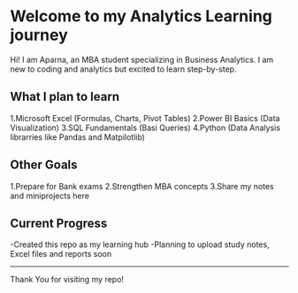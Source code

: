 # Welcome to my Analytics Learning journey
Hi! I am Aparna, an MBA student specializing in Business Analytics.
I am new to coding and analytics but excited to learn step-by-step.

## What I plan to learn
1.Microsoft Excel (Formulas, Charts, Pivot Tables)
2.Power BI Basics (Data Visualization)
3.SQL Fundamentals (Basi Queries)
4.Python (Data Analysis librarries like Pandas and Matpilotlib)

## Other Goals
1.Prepare for Bank exams
2.Strengthen MBA concepts
3.Share my notes and miniprojects here

## Current Progress
-Created this repo as my learning hub
-Planning to upload study notes, Excel files and reports soon

---

Thank You for visiting my repo!
